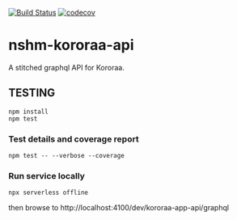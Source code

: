 [![Build Status](https://github.com/gns-science/nshm-kororaa-api/actions/workflows/dev.yml/badge.svg)](https://github.com/gns-science/nshm-kororaa-api/actions/workflows/dev.yml)
[![codecov](https://codecov.io/gh/gns-science/nshm-kororaa-api/branch/main/graphs/badge.svg)](https://codecov.io/github/gns-science/nshm-kororaa-api)

# nshm-kororaa-api

A stitched graphql API for Kororaa.

## TESTING

```
npm install
npm test
```

### Test details and coverage report

```
npm test -- --verbose --coverage
```

### Run service locally

`npx serverless offline`

then browse to http://localhost:4100/dev/kororaa-app-api/graphql
